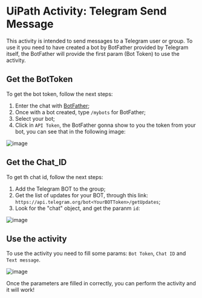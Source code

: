 # UiPath Activity: Telegram Send Message

This activity is intended to send messages to a Telegram user or group. To use it you need to have created a bot by BotFather provided by Telegram itself, the BotFather will provide the first param (Bot Token) to use the activity.

## Get the BotToken
To get the bot token, follow the next steps:

1. Enter the chat with [BotFather](https://t.me/botfather);
2. Once with a bot created, type ```/mybots``` for BotFather;
3. Select your bot;
4. Click in ```API Token```, the BotFather gonna show to you the token from your bot, you can see that in the following image:

![image](https://user-images.githubusercontent.com/17112000/124394497-1a763a80-dcd6-11eb-8c57-2f51fa85cd62.png)

## Get the Chat_ID

To get th chat id, follow the next steps:

1. Add the Telegram BOT to the group;
2. Get the list of updates for your BOT, through this link: ```https://api.telegram.org/bot<YourBOTToken>/getUpdates```;
3. Look for the "chat" object, and get the paranm ```id```:

![image](https://user-images.githubusercontent.com/17112000/124395115-abe6ac00-dcd8-11eb-83de-4a9f487224e9.png)

## Use the activity

To use the activity you need to fill some params: ```Bot Token```, ```Chat ID``` and ```Text message```.

![image](https://user-images.githubusercontent.com/17112000/124394031-deda7100-dcd3-11eb-83ae-fdca71f24379.png)

Once the parameters are filled in correctly, you can perform the activity and it will work!
